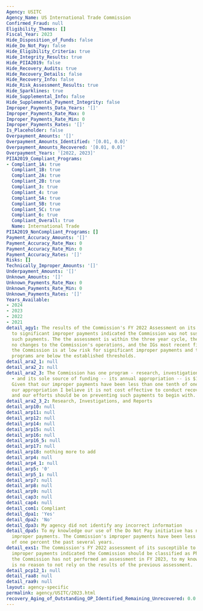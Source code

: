 ```yaml
---
Agency: USITC
Agency_Name: US International Trade Commission
Confirmed_Fraud: null
Eligibility_Themes: []
Fiscal_Year: 2023
Hide_Disposition_of_Funds: false
Hide_Do_Not_Pay: false
Hide_Eligibility_Criteria: true
Hide_Integrity_Results: true
Hide_PIIA2019: false
Hide_Recovery_Audits: true
Hide_Recovery_Details: false
Hide_Recovery_Info: false
Hide_Risk_Assessment_Results: true
Hide_Sparklines: true
Hide_Supplemental_Info: false
Hide_Supplemental_Payment_Integrity: false
Improper_Payments_Data_Years: '[]'
Improper_Payments_Rate_Max: 0
Improper_Payments_Rate_Min: 0
Improper_Payments_Rates: '[]'
Is_Placeholder: false
Overpayment_Amounts: '[]'
Overpayment_Amounts_Identified: '[0.01, 0.0]'
Overpayment_Amounts_Recovered: '[0.01, 0.0]'
Overpayment_Years: '[2022, 2023]'
PIIA2019_Compliant_Programs:
- Compliant_1A: true
  Compliant_1B: true
  Compliant_2A: true
  Compliant_2B: true
  Compliant_3: true
  Compliant_4: true
  Compliant_5A: true
  Compliant_5B: true
  Compliant_5C: true
  Compliant_6: true
  Compliant_Overall: true
  Name: International Trade
PIIA2019_NonCompliant_Programs: []
Payment_Accuracy_Amounts: '[]'
Payment_Accuracy_Rate_Max: 0
Payment_Accuracy_Rate_Min: 0
Payment_Accuracy_Rates: '[]'
Risks: []
Technically_Improper_Amounts: '[]'
Underpayment_Amounts: '[]'
Unknown_Amounts: '[]'
Unknown_Payments_Rate_Max: 0
Unknown_Payments_Rate_Min: 0
Unknown_Payments_Rates: '[]'
Years_Available:
- 2024
- 2023
- 2022
- 2021
detail_agy1: The results of the Commission's FY 2022 Assessment on its susceptibility
  to significant improper payments indicated the Commission was not susceptible to
  such payments. The the assessment is within the three year cycle, there have been
  no changes to the Commission's operations, and the IGs most recent finding is that
  the Commission is at low risk for significant improper payments and that the Commission’s
  programs are below the established thresholds.
detail_ara2_1: null
detail_ara2_2: null
detail_ara2_3: The Commission has one program - research, investigations, and reports
  - and its sole source of funding -- its annual appropriation -- is $122.4 million.
  Given that our improper payments have been less than one tenth of one percent of
  our appropriation I believe it is not cost effective to conduct recovery audits,
  and our efforts should be on preventing such payments to begin with.
detail_ara2_3_2: Research, Investigations, and Reports
detail_arp10: null
detail_arp11: null
detail_arp12: null
detail_arp14: null
detail_arp15: null
detail_arp16: null
detail_arp16_5: null
detail_arp17: null
detail_arp18: nothing more to add
detail_arp4: null
detail_arp4_1: null
detail_arp5: '0'
detail_arp5_1: null
detail_arp7: null
detail_arp8: null
detail_arp9: null
detail_cap3: null
detail_cap4: null
detail_com1: Compliant
detail_dpa1: 'Yes'
detail_dpa2: 'No'
detail_dpa3: My agency did not identify any incorrect information
detail_dpa5: To my knowledge our use of the Do Not Pay initiative has not reduced
  improper payments. The Commission's improper payments have been less than one-tenth
  of one percent the past several years.
detail_exs1: The Commission's FY 2022 assessment of its susceptible to significant
  improper payments indicated the Commission should be classified as Phase 1. While
  the Commission has not performed an assessment in FY 2023, to my knowledge there
  is no reason to not rely on the results of the previous assessment.
detail_pcp12_1: null
detail_raa8: null
detail_raa9: null
layout: agency-specific
permalink: agency/USITC/2023.html
recovery_Aging_of_Outstanding_OP_Identified_Remaining_Unrecovered: 0.0
---
```

